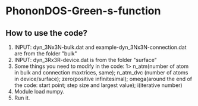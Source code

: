 # PhononDOS-Green-s-function
How to use the code?
-------------------
1. INPUT: dyn_3Nx3N-bulk.dat and example-dyn_3Nx3N-connection.dat are from the folder "bulk"
2. INPUT: dyn_3Rx3R-device.dat is from the folder "surface"
3. Some things you need to modify in the code: 1> n_atm(number of atom in bulk and connection maxtrices, same); n_atm_dvc (number of atoms in device/surface); zero(positive infinitesimal); omega(around the end of the code: start point; step size and largest value); i(iterative number)
4. Module load numpy.
5. Run it.
